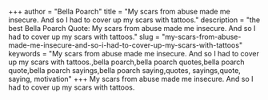 +++
author = "Bella Poarch"
title = "My scars from abuse made me insecure. And so I had to cover up my scars with tattoos."
description = "the best Bella Poarch Quote: My scars from abuse made me insecure. And so I had to cover up my scars with tattoos."
slug = "my-scars-from-abuse-made-me-insecure-and-so-i-had-to-cover-up-my-scars-with-tattoos"
keywords = "My scars from abuse made me insecure. And so I had to cover up my scars with tattoos.,bella poarch,bella poarch quotes,bella poarch quote,bella poarch sayings,bella poarch saying,quotes, sayings,quote, saying, motivation"
+++
My scars from abuse made me insecure. And so I had to cover up my scars with tattoos.

